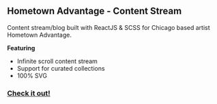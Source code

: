 ## Hometown Advantage - Content Stream

Content stream/blog built with ReactJS & SCSS for Chicago based artist Hometown Advantage.

**Featuring**
- Infinite scroll content stream
- Support for curated collections
- 100% SVG

### [Check it out!](http://eightnine.co/hometown-advantage)
